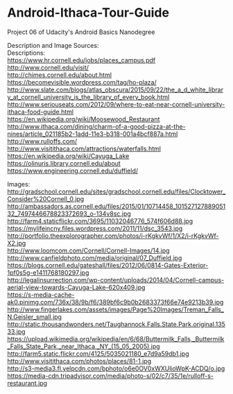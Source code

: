 # Android-Ithaca-Tour-Guide
Project 06 of Udacity's Android Basics Nanodegree

Description and Image Sources:  
Descriptions:  
https://www.hr.cornell.edu/jobs/places_campus.pdf  
http://www.cornell.edu/visit/  
http://chimes.cornell.edu/about.html  
https://becomevisible.wordpress.com/tag/ho-plaza/  
http://www.slate.com/blogs/atlas_obscura/2015/09/22/the_a_d_white_library_at_cornell_university_is_the_library_of_every_book.html  
http://www.seriouseats.com/2012/09/where-to-eat-near-cornell-university-ithaca-food-guide.html  
https://en.wikipedia.org/wiki/Moosewood_Restaurant  
http://www.ithaca.com/dining/charm-of-a-good-pizza-at-the-nines/article_021185b2-1add-11e3-b318-001a4bcf887a.html  
http://www.rulloffs.com/  
http://www.visitithaca.com/attractions/waterfalls.html  
https://en.wikipedia.org/wiki/Cayuga_Lake  
https://olinuris.library.cornell.edu/about  
https://www.engineering.cornell.edu/duffield/  

Images:  
http://gradschool.cornell.edu/sites/gradschool.cornell.edu/files/Clocktower_Consider%20Cornell_0.jpg  
http://ambassadors.as.cornell.edu/files/2015/01/10714458_10152712788905132_7497446678823372693_o-134v8sc.jpg  
http://farm4.staticflickr.com/3695/11032046776_574f606d88.jpg 
https://mylifeincny.files.wordpress.com/2011/11/dsc_3543.jpg  
http://portfolio.theexplorographer.com/photos/i-rKgkvWf/1/X2/i-rKgkvWf-X2.jpg  
http://www.loomcom.com/Cornell/Cornell-Images/14.jpg  
http://www.canfieldphoto.com/media/original/07_Duffield.jpg  
https://blogs.cornell.edu/gateshall/files/2012/06/0814-Gates-Exterior-1pf0s5g-e1411768180297.jpg  
http://legalinsurrection.com/wp-content/uploads/2014/04/Cornell-campus-aerial-view-towards-Cayuga-Lake-620x409.jpg  
https://s-media-cache-ak0.pinimg.com/736x/38/9b/f6/389bf6c9b0b2683373f66e74e9213b39.jpg  
http://www.fingerlakes.com/assets/images/Page%20Images/Treman_Falls_N.Geisler_small.jpg  
http://static.thousandwonders.net/Taughannock.Falls.State.Park.original.13533.jpg  
https://upload.wikimedia.org/wikipedia/en/6/68/Buttermilk_Falls,_Buttermilk_Falls_State_Park,_near_Ithaca,_NY_(15_05_2005).jpg  
http://farm5.static.flickr.com/4125/5035021180_e7d9a59db1.jpg  
http://www.visitithaca.com/photos/places/81-1.jpg  
http://s3-media3.fl.yelpcdn.com/bphoto/o6e0OV0xWXUlioWpK-ACDQ/o.jpg  
https://media-cdn.tripadvisor.com/media/photo-s/02/c7/35/1e/rulloff-s-restaurant.jpg  
